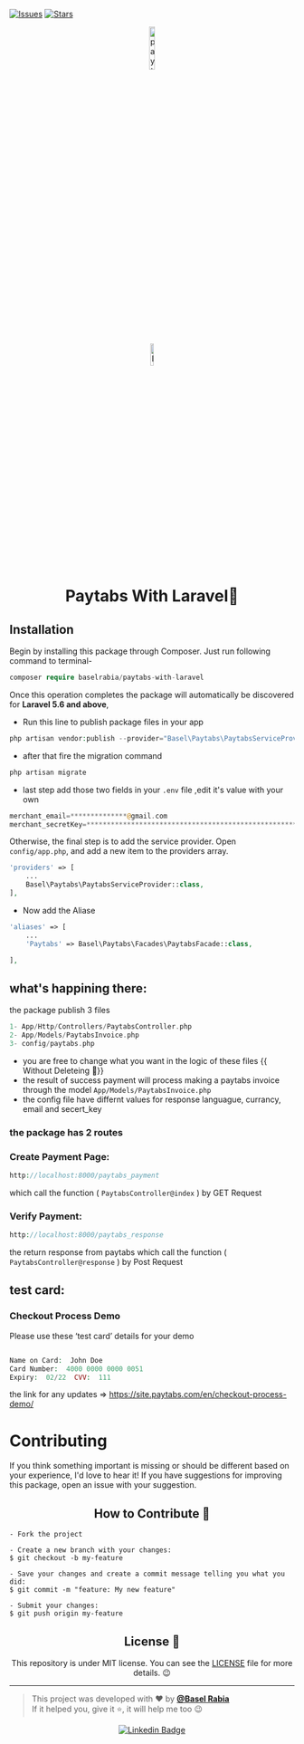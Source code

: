 [![Issues](https://img.shields.io/github/issues/baselrabia/paytabs-with-laravel.svg?style=flat-square)](https://github.com/baselrabia/paytabs-with-laravel/issues)
[![Stars](https://img.shields.io/github/stars/baselrabia/paytabs-with-laravel.svg?style=flat-square)](https://github.com/baselrabia/paytabs-with-laravel/stargazers)

<p align="center">
	<img src='https://www.paytabs.com/seals/03.png' width="14%" alt="paytabs Logo"/>
</p>	
<p align="center">
      <img src="https://user-images.githubusercontent.com/59374587/95769432-3c361a00-0c8e-11eb-8ce7-9ee9a66f32af.png" width="10%" alt="Happy Logo"/>
</p>

<h1 align="center">Paytabs With Laravel🥳</h1>


## Installation
Begin by installing this package through Composer. Just run following command to terminal-

```php
composer require baselrabia/paytabs-with-laravel
```

Once this operation completes the package will automatically be discovered for **Laravel 5.6 and above**,

- Run this line to publish package files in your app

```php
php artisan vendor:publish --provider="Basel\Paytabs\PaytabsServiceProvider"
```
- after that fire the migration command

```php
php artisan migrate
```
- last step add those two fields in your `.env` file ,edit it's value with your own 

```php
merchant_email=**************@gmail.com
merchant_secretKey=****************************************************************
```
Otherwise, the final step is to add the service provider. Open `config/app.php`, and add a new item to the providers array.
```php
'providers' => [
	...
	Basel\Paytabs\PaytabsServiceProvider::class,
],
```

- Now add the Aliase

```php
'aliases' => [
	...
	'Paytabs' => Basel\Paytabs\Facades\PaytabsFacade::class,

],

```
## what's happining there:
the package publish 3 files 
```php
1- App/Http/Controllers/PaytabsController.php
2- App/Models/PaytabsInvoice.php
3- config/paytabs.php
```
- you are free to change what you want in the logic of these files {{ Without Deleteing 🧐}}
- the result of success payment will process making a paytabs invoice through the model `App/Models/PaytabsInvoice.php`
- the config file have differnt values for response languague, currancy, email and secert_key

### the package has 2 routes 
### Create Payment Page:
```php
http://localhost:8000/paytabs_payment
```
which call the function ( `PaytabsController@index` ) by GET Request

### Verify Payment:
```php
http://localhost:8000/paytabs_response
```
the return response from paytabs which call the function ( `PaytabsController@response` ) by Post Request

## test card:

### Checkout Process Demo

Please use these ‘test card’ details for your demo

```php

Name on Card:  John Doe
Card Number:  4000 0000 0000 0051
Expiry:  02/22  CVV:  111
```

the link for any updates => 
https://site.paytabs.com/en/checkout-process-demo/


# Contributing
If you think something important is missing or should be different based on your experience, I'd love to hear it!  If you have suggestions for improving this package, open an issue with your suggestion.

 


<h2 align="center">How to Contribute 💪</h2>

   ```
   - Fork the project 

   - Create a new branch with your changes:
   $ git checkout -b my-feature

   - Save your changes and create a commit message telling you what you did:
   $ git commit -m "feature: My new feature"

   - Submit your changes:
   $ git push origin my-feature
   ```


<h2 align="center">License 📝</h2>

<p align="center">
   This repository is under MIT license. You can see the <a href="https://github.com/baselrabia/paytabs-with-laravel/blob/master/LICENSE.TXT">LICENSE</a> file for more details. 😉
</p>

---

 
   >This project was developed with ❤️ by **[@Basel Rabia](https://www.linkedin.com/in/baselrabia/)** <br> 
   If it helped you, give it ⭐, it will help me too 😉 

 

   <div align="center">

   [![Linkedin Badge](https://img.shields.io/badge/-Basel%20Rabia-292929?style=flat-square&logo=Linkedin&logoColor=white&link=https://www.linkedin.com/in/baselrabia/)](https://www.linkedin.com/in/baselrabia/)

   </div>
   
